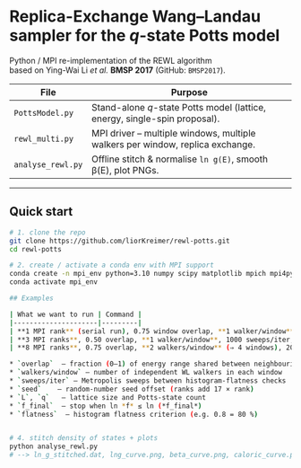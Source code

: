 # Replica-Exchange Wang–Landau sampler for the *q*-state Potts model

Python / MPI re-implementation of the REWL algorithm  
based on Ying-Wai Li *et al.* **BMSP 2017** (GitHub: `BMSP2017`).

| File | Purpose |
|------|---------|
| `PottsModel.py`   | Stand-alone *q*-state Potts model (lattice, energy, single-spin proposal). |
| `rewl_multi.py`   | MPI driver – multiple windows, multiple walkers per window, replica exchange. |
| `analyse_rewl.py` | Offline stitch & normalise `ln g(E)`, smooth β(E), plot PNGs. |

---

## Quick start

```bash
# 1. clone the repo
git clone https://github.com/liorKreimer/rewl-potts.git
cd rewl-potts

# 2. create / activate a conda env with MPI support
conda create -n mpi_env python=3.10 numpy scipy matplotlib mpich mpi4py
conda activate mpi_env

## Examples

| What we want to run | Command |
|---------------------|---------|
| **1 MPI rank** (serial run), 0.75 window overlap, **1 walker/window**, 500 sweeps/iter, RNG seed = 42, *L = 4*, *q = 2* |<br>`mpiexec -n 1 python rewl_multi.py 0.75 1 500 42 4 2 1.0001 0.8` |
| **3 MPI ranks**, 0.50 overlap, **1 walker/window**, 1000 sweeps/iter, seed = 14 *(matches the original C++ example)* |<br>`mpiexec -n 3 python rewl_multi.py 0.5 1 1000 14 4 2 1.0001 0.8` |
| **8 MPI ranks**, 0.75 overlap, **2 walkers/window** (⇒ 4 windows), 2000 sweeps/iter, seed = 314, *L = 10*, *q = 10* |<br>`mpiexec -n 8 python rewl_multi.py 0.75 2 2000 314 10 10 1.000001 0.8` |

* `overlap`  – fraction (0–1) of energy range shared between neighbouring windows  
* `walkers/window` – number of independent WL walkers in each window  
* `sweeps/iter` – Metropolis sweeps between histogram-flatness checks  
* `seed`    – random-number seed offset (ranks add 17 × rank)  
* `L`, `q`   – lattice size and Potts-state count  
* `f_final`  – stop when ln *f* ≤ ln (*f_final*)  
* `flatness`  – histogram flatness criterion (e.g. 0.8 = 80 %)


# 4. stitch density of states + plots
python analyse_rewl.py
# --> ln_g_stitched.dat, lng_curve.png, beta_curve.png, caloric_curve.png

